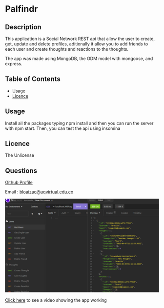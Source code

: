 # Palfindr

## Description
This application is a Social Network REST api that allow the user to create, get, update and delete profiles, aditionally it allow you to add friends to each user and create thoughts and reactions to the thoughts.

The app was made using MongoDB, the ODM model with mongoose, and express. 



## Table of Contents

- [Usage](#usage)
- [Licence](#licence)

## Usage
Install all the packages typing npm install and then you can run the server with npm start.
Then, you can test the api using insomina

## Licence
The Unlicense

## Questions
[Github Profile](https://github.com/braulioloaizac)



Email : bloaizac@uqvirtual.edu.co

![alt text](./screenshot.png/ "snapshot")

[Click here](https://drive.google.com/file/d/1jVb8E-uch2Qmk8WS76KOaAznEmUrU8rz/view) to see a video showing the app working

